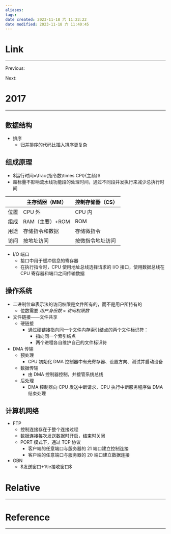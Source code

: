 ```yaml
---
aliases: 
tags: 
date created: 2023-11-18 六 11:22:22
date modified: 2023-11-18 六 11:40:45
---
```


# Link

---
Previous:

Next:

# 2017

---

## 数据结构

- 排序
  - 归并排序的代码比插入排序更复杂

## 组成原理

- $运行时间=\frac{指令数\times CPI}{主频}$
- 超标量不影响流水线功能段的处理时间，通过不同段并发执行来减少总执行时间

|      | 主存储器（MM）  | 控制存储器（CS） |
| ---- | --------------- | ---------------- |
| 位置 | CPU 外          | CPU 内           |
| 组成 | RAM（主要）+ROM | ROM              |
| 用途 | 存储指令和数据  | 存储微指令       |
| 访问 | 按地址访问      | 按微指令地址访问 |

- I/O 端口
  - 接口中用于缓冲信息的寄存器
  - 在执行指令时，CPU 使用地址总线选择请求的 I/O 接口，使用数据总线在 CPU 寄存器和端口之间传输数据

## 操作系统

- 二进制位串表示法的访问权限是文件所有的，而不是用户所持有的
  - 位数需要 $用户身份数\times 访问权限数$
- 文件链接——文件共享
  - 硬链接
    - 通过硬链接指向同一个文件内存索引结点的两个文件标识符：
      - 指向同一个索引结点
      - 两个进程各自维护自己的文件标识符
- DMA 传输
  - 预处理
    - CPU 初始化 DMA 控制器中有光寄存器、设置方向、测试并启动设备
  - 数据传输
    - 由 DMA 控制器控制，并接管系统总线
  - 后处理
    - DMA 控制器向 CPU 发送中断请求，CPU 执行中断服务程序做 DMA 结束处理

## 计算机网络

- FTP
  - 控制连接存在于整个连接过程
  - 数据连接每次发送数据时开启，结束时关闭
  - PORT 模式下，通过 TCP 协议
    - 客户端的任意端口与服务器的 21 端口建立控制连接
    - 客户端的任意端口与服务器的 20 端口建立数据连接
- GBN
  - $发送窗口+1\le接收窗口$

# Relative

---

# Reference

---
